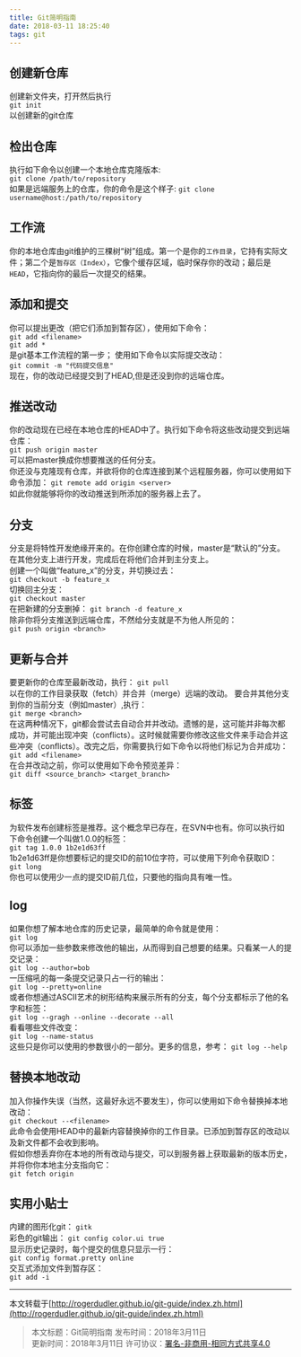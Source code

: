 ```yaml
---
title: Git简明指南
date: 2018-03-11 18:25:40
tags: git
---
```

## 创建新仓库
创建新文件夹，打开然后执行  
`git init`  
以创建新的git仓库
## 检出仓库
执行如下命令以创建一个本地仓库克隆版本:  
`git clone /path/to/repository`  
如果是远端服务上的仓库，你的命令是这个样子:
`git clone username@host:/path/to/repository`  
## 工作流
你的本地仓库由git维护的三棵树“树”组成。第一个是你的`工作目录`，它持有实际文件；第二个是`暂存区（Index）`，它像个缓存区域，临时保存你的改动；最后是`HEAD`，它指向你的最后一次提交的结果。  
## 添加和提交
你可以提出更改（把它们添加到暂存区），使用如下命令：  
`git add <filename>`  
`git add *`  
是git基本工作流程的第一步； 使用如下命令以实际提交改动：  
`git commit -m "代码提交信息"`  
现在，你的改动已经提交到了HEAD,但是还没到你的远端仓库。  
## 推送改动
你的改动现在已经在本地仓库的HEAD中了。执行如下命令将这些改动提交到远端仓库：  
`git push origin master`  
可以把master换成你想要推送的任何分支。  
你还没与克隆现有仓库，并欲将你的仓库连接到某个远程服务器，你可以使用如下命令添加：
`git remote add origin <server>`  
如此你就能够将你的改动推送到所添加的服务器上去了。
## 分支
分支是将特性开发绝缘开来的。在你创建仓库的时候，master是“默认的”分支。在其他分支上进行开发，完成后在将他们合并到主分支上。  
创建一个叫做“feature_x”的分支，并切换过去：  
`git checkout -b feature_x`  
切换回主分支：  
`git checkout master`  
在把新建的分支删掉：
`git branch -d feature_x`  
除非你将分支推送到远端仓库，不然给分支就是不为他人所见的：  
`git push origin <branch>`  
## 更新与合并
要更新你的仓库至最新改动，执行：
`git pull`  
以在你的工作目录获取（fetch）并合并（merge）远端的改动。
要合并其他分支到你的当前分支（例如master）,执行：  
`git merge <branch>`  
在这两种情况下，git都会尝试去自动合并并改动。遗憾的是，这可能并非每次都成功，并可能出现冲突（conflicts）。这时候就需要你修改这些文件来手动合并这些冲突（conflicts）。改完之后，你需要执行如下命令以将他们标记为合并成功：  
`git add <filename>`  
在合并改动之前，你可以使用如下命令预览差异：  
`git diff <source_branch> <target_branch>`  
## 标签
为软件发布创建标签是推荐。这个概念早已存在，在SVN中也有。你可以执行如下命令创建一个叫做1.0.0的标签：  
`git tag 1.0.0 1b2e1d63ff`  
1b2e1d63ff是你想要标记的提交ID的前10位字符，可以使用下列命令获取ID：  
`git long`  
你也可以使用少一点的提交ID前几位，只要他的指向具有唯一性。
## log
如果你想了解本地仓库的历史记录，最简单的命令就是使用：  
`git log`  
你可以添加一些参数来修改他的输出，从而得到自己想要的结果。只看某一人的提交记录：  
`git log --author=bob`  
一压缩吼的每一条提交记录只占一行的输出：  
`git log --pretty=online`  
或者你想通过ASCII艺术的树形结构来展示所有的分支，每个分支都标示了他的名字和标签：  
`git log --gragh --online --decorate --all`  
看看哪些文件改变：  
`git log --name-status`  
这些只是你可以使用的参数很小的一部分。更多的信息，参考：
`git log --help`  
## 替换本地改动
加入你操作失误（当然，这最好永远不要发生），你可以使用如下命令替换掉本地改动：  
`git checkout --<filename>`  
此命令会使用HEAD中的最新内容替换掉你的工作目录。已添加到暂存区的改动以及新文件都不会收到影响。  
假如你想丢弃你在本地的所有改动与提交，可以到服务器上获取最新的版本历史，并将你你本地主分支指向它：  
`git fetch origin`  
## 实用小贴士
内建的图形化git：
`gitk`  
彩色的git输出：
`git config color.ui true`  
显示历史记录时，每个提交的信息只显示一行：  
`git config format.pretty online`  
交互式添加文件到暂存区：  
`git add -i`  

----------

本文转载于[http://rogerdudler.github.io/git-guide/index.zh.html](http://rogerdudler.github.io/git-guide/index.zh.html)
> 本文标题：Git简明指南
> 发布时间：2018年3月11日  
> 更新时间：2018年3月11日
> 许可协议：[署名-非商用-相同方式共享4.0](https://creativecommons.org/licenses/by-nc-sa/4.0/)
